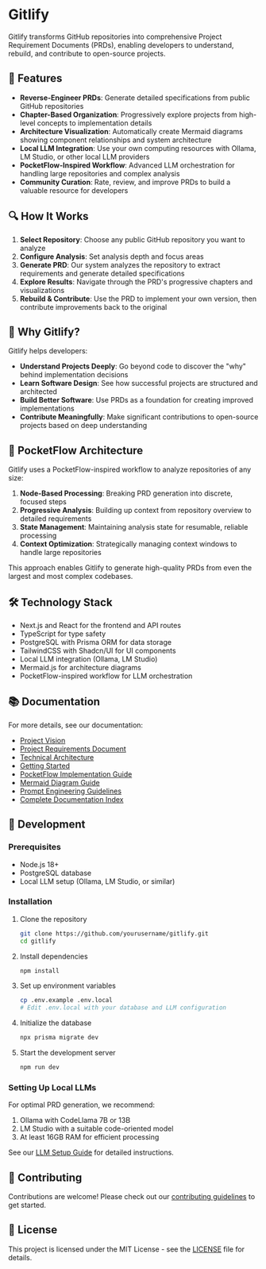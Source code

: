 # Gitlify

Gitlify transforms GitHub repositories into comprehensive Project Requirement Documents (PRDs), enabling developers to understand, rebuild, and contribute to open-source projects.

## 🚀 Features

- **Reverse-Engineer PRDs**: Generate detailed specifications from public GitHub repositories
- **Chapter-Based Organization**: Progressively explore projects from high-level concepts to implementation details
- **Architecture Visualization**: Automatically create Mermaid diagrams showing component relationships and system architecture
- **Local LLM Integration**: Use your own computing resources with Ollama, LM Studio, or other local LLM providers
- **PocketFlow-Inspired Workflow**: Advanced LLM orchestration for handling large repositories and complex analysis
- **Community Curation**: Rate, review, and improve PRDs to build a valuable resource for developers

## 🔍 How It Works

1. **Select Repository**: Choose any public GitHub repository you want to analyze
2. **Configure Analysis**: Set analysis depth and focus areas
3. **Generate PRD**: Our system analyzes the repository to extract requirements and generate detailed specifications
4. **Explore Results**: Navigate through the PRD's progressive chapters and visualizations
5. **Rebuild & Contribute**: Use the PRD to implement your own version, then contribute improvements back to the original

## 🧩 Why Gitlify?

Gitlify helps developers:

- **Understand Projects Deeply**: Go beyond code to discover the "why" behind implementation decisions
- **Learn Software Design**: See how successful projects are structured and architected
- **Build Better Software**: Use PRDs as a foundation for creating improved implementations
- **Contribute Meaningfully**: Make significant contributions to open-source projects based on deep understanding

## 🔄 PocketFlow Architecture

Gitlify uses a PocketFlow-inspired workflow to analyze repositories of any size:

1. **Node-Based Processing**: Breaking PRD generation into discrete, focused steps
2. **Progressive Analysis**: Building up context from repository overview to detailed requirements
3. **State Management**: Maintaining analysis state for resumable, reliable processing
4. **Context Optimization**: Strategically managing context windows to handle large repositories

This approach enables Gitlify to generate high-quality PRDs from even the largest and most complex codebases.

## 🛠️ Technology Stack

- Next.js and React for the frontend and API routes
- TypeScript for type safety
- PostgreSQL with Prisma ORM for data storage
- TailwindCSS with Shadcn/UI for UI components
- Local LLM integration (Ollama, LM Studio)
- Mermaid.js for architecture diagrams
- PocketFlow-inspired workflow for LLM orchestration

## 📚 Documentation

For more details, see our documentation:

- [Project Vision](docs/project_vision.md)
- [Project Requirements Document](docs/prd.md)
- [Technical Architecture](docs/technical_architecture.md)
- [Getting Started](docs/getting_started.md)
- [PocketFlow Implementation Guide](docs/pocket_flow_guide.md)
- [Mermaid Diagram Guide](docs/mermaid-diagram-guide.md)
- [Prompt Engineering Guidelines](docs/prompt_engineering.md)
- [Complete Documentation Index](docs/README.md)

## 🧪 Development

### Prerequisites

- Node.js 18+
- PostgreSQL database
- Local LLM setup (Ollama, LM Studio, or similar)

### Installation

1. Clone the repository

   ```bash
   git clone https://github.com/yourusername/gitlify.git
   cd gitlify
   ```

2. Install dependencies

   ```bash
   npm install
   ```

3. Set up environment variables

   ```bash
   cp .env.example .env.local
   # Edit .env.local with your database and LLM configuration
   ```

4. Initialize the database

   ```bash
   npx prisma migrate dev
   ```

5. Start the development server
   ```bash
   npm run dev
   ```

### Setting Up Local LLMs

For optimal PRD generation, we recommend:

1. Ollama with CodeLlama 7B or 13B
2. LM Studio with a suitable code-oriented model
3. At least 16GB RAM for efficient processing

See our [LLM Setup Guide](docs/llm_setup_guide.md) for detailed instructions.

## 🤝 Contributing

Contributions are welcome! Please check out our [contributing guidelines](CONTRIBUTING.md) to get started.

## 📄 License

This project is licensed under the MIT License - see the [LICENSE](LICENSE) file for details.

